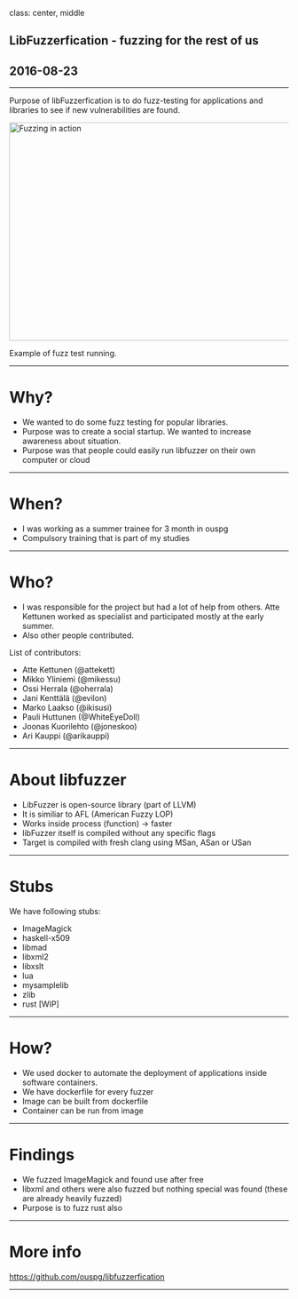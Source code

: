 class: center, middle

## LibFuzzerfication - fuzzing for the rest of us
## 2016-08-23

---
Purpose of libFuzzerfication is to do fuzz-testing for applications and libraries to see if new vulnerabilities are found.

<img src="https://raw.githubusercontent.com/ouspg/libfuzzerfication/master/pictures/fuzzing_lua.gif" width="716" height="393" alt="Fuzzing in action">

Example of fuzz test running.

---
# Why?

* We wanted to do some fuzz testing for popular libraries.
* Purpose was to create a social startup. We wanted to increase awareness about situation.
* Purpose was that people could easily run libfuzzer on their own computer or cloud

---

# When?

* I was working as a summer trainee for 3 month in ouspg
* Compulsory training that is part of my studies
---

# Who?

* I was responsible for the project but had a lot of help from others. Atte Kettunen worked as specialist and participated mostly at the early summer.
* Also other people contributed.

List of contributors:
* Atte Kettunen (@attekett)
* Mikko Yliniemi (@mikessu)
* Ossi Herrala (@oherrala)
* Jani Kenttälä (@evilon)
* Marko Laakso (@ikisusi)
* Pauli Huttunen (@WhiteEyeDoll)
* Joonas Kuorilehto (@joneskoo)
* Ari Kauppi (@arikauppi)

---

# About libfuzzer
* LibFuzzer is open-source library (part of LLVM)
* It is similiar to AFL (American Fuzzy LOP)
* Works inside process (function) -> faster
* libFuzzer itself is compiled without any specific flags
* Target is compiled with fresh clang using MSan, ASan or USan

---

# Stubs

We have following stubs:
* ImageMagick
* haskell-x509
* libmad
* libxml2
* libxslt
* lua
* mysamplelib
* zlib
* rust [WIP]

---

# How?

* We used docker to automate the deployment of applications inside software containers.
* We have dockerfile for every fuzzer
* Image can be built from dockerfile
* Container can be run from image
---
# Findings

* We fuzzed ImageMagick and found use after free
* libxml and others were also fuzzed but nothing special was found (these are already heavily fuzzed)
* Purpose is to fuzz rust also
---
# More info

https://github.com/ouspg/libfuzzerfication

---
